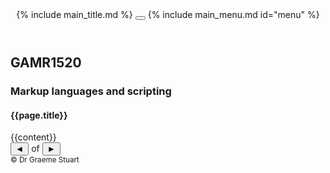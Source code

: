 <!DOCTYPE html>
<html lang="en">
<head>
<title>{{ page.title }}</title>
<meta charset="utf-8">
<meta name="viewport" content="width=device-width, initial-scale=1">
<meta property="og:title" content="{{ page.title }}">
<meta property="og:type" content="website">
<meta property="og:description" content="GAMR1520 Markup Languages and Scripting">
<meta name="author" content="Graeme Stuart">

<link rel="apple-touch-icon" sizes="180x180" href="{{ "/assets/favicon/apple-touch-icon.png" | relative_url }}">
<link rel="icon" type="image/png" sizes="32x32" href="{{ "/assets/favicon/favicon-32x32.png" | relative_url }}">
<link rel="icon" type="image/png" sizes="16x16" href="{{ "/assets/favicon/favicon-16x16.png" | relative_url }}">
<link rel="manifest" href="{{ "/assets/favicon/site.webmanifest" | relative_url }}">
<link 
    rel="stylesheet" 
    href="https://cdnjs.cloudflare.com/ajax/libs/highlight.js/11.6.0/styles/atom-one-dark-reasonable.min.css" integrity="sha512-RwXJS3k4Z0IK6TGoL3pgQlA9g2THFhKL7z9TYWdAI8u6xK0AUuMWieJuWgTRayywC9A94ifUj1RzjDa1NIlUIg==" 
    crossorigin="anonymous" 
    referrerpolicy="no-referrer"
>
<link rel="stylesheet" href="{{ "/assets/css/lecture.css" | relative_url }}" type="text/css">

<script 
    src="https://cdnjs.cloudflare.com/ajax/libs/highlight.js/11.6.0/highlight.min.js" 
    integrity="sha512-gU7kztaQEl7SHJyraPfZLQCNnrKdaQi5ndOyt4L4UPL/FHDd/uB9Je6KDARIqwnNNE27hnqoWLBq+Kpe4iHfeQ==" 
    crossorigin="anonymous" 
    referrerpolicy="no-referrer"
></script>
<script>hljs.highlightAll();</script>
<script src="https://unpkg.com/mermaid/dist/mermaid.min.js"></script>
</head>

<body>
    <header>
        {% include main_title.md %}
        <button id="menuToggler">
            <span></span>
            <span></span>
            <span></span>
        </button>
        {% include main_menu.md id="menu" %}
    </header>
    <main class="{{page.lang}}">
        <section class="slide home">
            <div>
                <h2>GAMR1520</h2>
                <h3>Markup languages and scripting</h3>
                <h4>{{page.title}}</h4>
            </div>
        </section>
        {{content}}
    </main>
    <footer>
        <div class="controls">
            <button id="previousSlide" aria-label="previous slide">◄</button>
            <span id="slideNumber"></span>
            of
            <span id="slideCount"></span>
            <button id="nextSlide" aria-label="next slide">►</button>
        </div>
        <small>&copy; Dr Graeme Stuart</small>
    </footer>
    <script src="{{ "/assets/js/lecture.js" | relative_url }}"></script>
    <script src="{{ "/assets/js/menu.js" | relative_url }}"></script>
</body>
</html>
